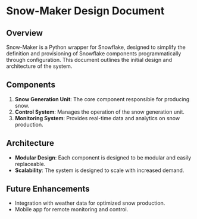 # Snow-Maker Design Document

## Overview
Snow-Maker is a Python wrapper for Snowflake, designed to simplify the definition and provisioning of Snowflake components programmatically through configuration. This document outlines the initial design and architecture of the system.

## Components
1. **Snow Generation Unit**: The core component responsible for producing snow.
2. **Control System**: Manages the operation of the snow generation unit.
3. **Monitoring System**: Provides real-time data and analytics on snow production.

## Architecture
- **Modular Design**: Each component is designed to be modular and easily replaceable.
- **Scalability**: The system is designed to scale with increased demand.

## Future Enhancements
- Integration with weather data for optimized snow production.
- Mobile app for remote monitoring and control.
